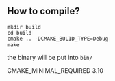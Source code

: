 ##  How to compile?
```shell
mkdir build
cd build
cmake .. -DCMAKE_BULID_TYPE=Debug
make
```
the binary will be put into ``bin/``

CMAKE_MINIMAL_REQUIRED 3.10

